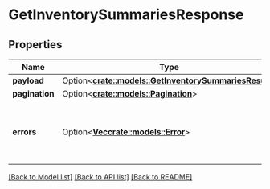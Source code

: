 # GetInventorySummariesResponse

## Properties

Name | Type | Description | Notes
------------ | ------------- | ------------- | -------------
**payload** | Option<[**crate::models::GetInventorySummariesResult**](GetInventorySummariesResult.md)> |  | [optional]
**pagination** | Option<[**crate::models::Pagination**](Pagination.md)> |  | [optional]
**errors** | Option<[**Vec<crate::models::Error>**](Error.md)> | A list of error responses returned when a request is unsuccessful. | [optional]

[[Back to Model list]](../README.md#documentation-for-models) [[Back to API list]](../README.md#documentation-for-api-endpoints) [[Back to README]](../README.md)



